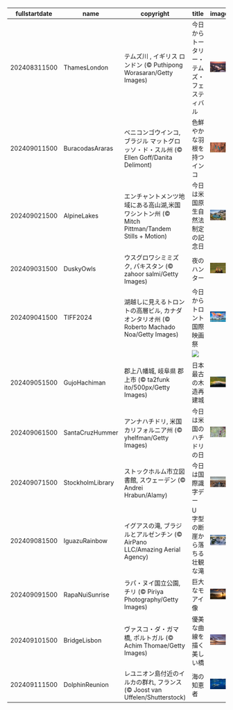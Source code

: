 |fullstartdate|name|copyright|title|image|
|--|--|--|--|--|
202408311500|ThamesLondon|テムズ川 , イギリス ロンドン (© Puthipong Worasaran/Getty Images)|今日からトータリー・テムズ・フェスティバル|![](/ja-JP/2024/09/202408311500ThamesLondon.jpg)|
202409011500|BuracodasAraras|ベニコンゴウインコ, ブラジル マットグロッソ・ド・スル州 (© Ellen Goff/Danita Delimont)|色鮮やかな羽根を持つインコ|![](/ja-JP/2024/09/202409011500BuracodasAraras.jpg)|
202409021500|AlpineLakes|エンチャントメンツ地域にある高山湖,米国 ワシントン州 (© Mitch Pittman/Tandem Stills + Motion)|今日は米国原生自然法制定の記念日|![](/ja-JP/2024/09/202409021500AlpineLakes.jpg)|
202409031500|DuskyOwls|ウスグロワシミミズク, パキスタン (© zahoor salmi/Getty Images)|夜のハンター|![](/ja-JP/2024/09/202409031500DuskyOwls.jpg)|
202409041500|TIFF2024|湖越しに見えるトロントの高層ビル, カナダ オンタリオ州 (© Roberto Machado Noa/Getty Images)|今日からトロント国際映画祭|![](/ja-JP/2024/09/202409041500TIFF2024.jpg)|
||||![](/ja-JP/2024/09/.jpg)|
202409051500|GujoHachiman|郡上八幡城, 岐阜県 郡上市 (© ta2funk ito/500px/Getty Images)|日本最古の木造再建城|![](/ja-JP/2024/09/202409051500GujoHachiman.jpg)|
202409061500|SantaCruzHummer|アンナハチドリ, 米国 カリフォルニア州 (© yhelfman/Getty Images)|今日は米国のハチドリの日|![](/ja-JP/2024/09/202409061500SantaCruzHummer.jpg)|
202409071500|StockholmLibrary|ストックホルム市立図書館, スウェーデン (© Andrei Hrabun/Alamy)|今日は国際識字デー|![](/ja-JP/2024/09/202409071500StockholmLibrary.jpg)|
202409081500|IguazuRainbow|イグアスの滝, ブラジルとアルゼンチン (© AirPano LLC/Amazing Aerial Agency)|U 字型の断崖から落ちる壮観な滝|![](/ja-JP/2024/09/202409081500IguazuRainbow.jpg)|
202409091500|RapaNuiSunrise|ラパ・ヌイ国立公園, チリ (© Piriya Photography/Getty Images)|巨大なモアイ像|![](/ja-JP/2024/09/202409091500RapaNuiSunrise.jpg)|
202409101500|BridgeLisbon|ヴァスコ・ダ・ガマ橋, ポルトガル (© Achim Thomae/Getty Images)|優美な曲線を描く美しい橋|![](/ja-JP/2024/09/202409101500BridgeLisbon.jpg)|
202409111500|DolphinReunion|レユニオン島付近のイルカの群れ, フランス (© Joost van Uffelen/Shutterstock)|海の知恵者|![](/ja-JP/2024/09/202409111500DolphinReunion.jpg)|
